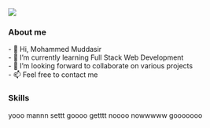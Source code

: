<img   style="width : 30%,height:20vw,display:block,justify-content:center" src="https://images.squarespace-cdn.com/content/v1/5769fc401b631bab1addb2ab/1541580975837-LGDSGDVK6EI6PD4KK4W5/python-2.gif"/>


<h3>About me</h3>
- 👋 Hi, Mohammed Muddasir<br/>
- 🌱 I’m currently learning Full Stack Web Development<br/>
- 💞️ I’m looking forward to collaborate on various projects<br/>
- 📫 Feel free to contact me

<!---
mudd619/mudd619 is a ✨ special ✨ repository because its `README.md` (this file) appears on your GitHub profile.
You can click the Preview link to take a look at your changes.
--->

<h3>Skills</h3>


yooo mannn settt goooo getttt noooo nowwwww gooooooo
